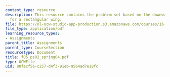 ```yaml
---
content_type: resource
description: This resource contains the problem set based on the downwash velocity
  for a rectangular wing.
file: https://ol-ocw-studio-app-production.s3.amazonaws.com/courses/16-01-unified-engineering-i-ii-iii-iv-fall-2005-spring-2006/80fecf56c257d4f391eb9564ad7e18fc_f05_ps02_spring04.pdf
file_type: application/pdf
learning_resource_types:
- Assignments
parent_title: Assignments
parent_type: CourseSection
resourcetype: Document
title: f05_ps02_spring04.pdf
type: OCWFile
uid: 80fecf56-c257-d4f3-91eb-9564ad7e18fc
---
```

